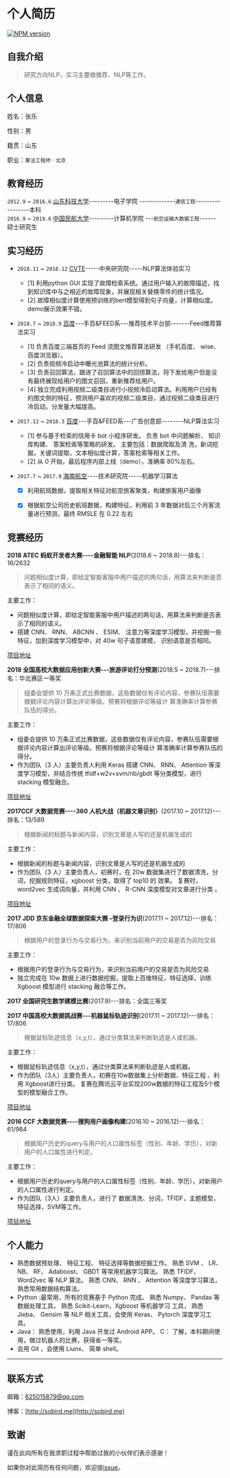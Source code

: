 # 个人简历
[![NPM version](https://badge.fury.io/js/yangjunlong.png)](http://badge.fury.io/js/yangjunlong)
> 

## 自我介绍
> 研究方向NLP，实习主要做推荐、NLP等工作。

## 个人信息
姓名：张乐

性别：男

籍贯：山东

职业：`算法工程师` · `北京`

## 教育经历
`2012.9` ~ `2016.6` [山东科技大学](http://www.sdust.edu.cn/)---------电子学院 -------------`通信工程`-----------------本科    
`2016.9` ~ `2019.6` [中国民航大学](http://www.cauc.edu.cn/)---------计算机学院 ---`航空运输大数据工程`------ 硕士研究生

## 实习经历

- `2018.11` ~ `2018.12` [CVTE](http://www.cvte.com/)-----中央研究院-----NLP算法体验实习
    - [1] 利用python GUI 实现了故障检索系统。通过用户输入的故障描述，找到知识库中与之相近的故障现象，并展现相关替换零件的统计情况。
    - [2] 故障相似度计算使用预训练的bert模型得到句子向量，计算相似度。demo展示效果不错。


- `2018.7` ~ `2018.9` [百度](https://www.baidu.com/)---手百&FEED系---推荐技术平台部-------Feed推荐算法实习
    - [1] 负责百度三端首页的 Feed 流图文推荐算法研发 （手机百度、 wise、百度浏览器）。
    - [2] 负责视频冷启动中曝光池算法的统计分析。
    - [3] 负责召回算法，跟进了召回算法中的回捞算法，将下发给用户但是没有最终展现给用户的图文召回，重新推荐给用户。
    - [4] 独立完成利用视频二级类目进行小视频冷启动算法。利用用户已经有的图文侧的特征，预测用户喜欢的视频二级类目，通过视频二级类目进行冷启动。分发量大幅提高。

- `2017.12` ~ `2018.3` [百度](https://www.baidu.com/)---手百&FEED系---广告创意部--------NLP算法实习
    - [1] 参与基于检索的信用卡 bot 小程序研发。 负责 bot 中问题解析、 知识库构建、 答案检索等策略的研发。 主要包括：数据爬取及清
洗，新词挖掘，关键词提取，文本相似度计算，答案检索等相关工作。
    - [2] 从 0 开始，最后程序内部上线（demo），准确率 80%左右。

- `2017.7` ~ `2017.9` [海南航空](http://www.hnagroup.com/)----技术研究院-----机器学习算法
    - [x] 利用航班数据，提取相关特征对航空旅客聚类，构建旅客用户画像
    - [x] 根据航空公司历史航班数据，构建特征，利用前 3 年数据对后三个月客流量进行预测，最终 RMSLE 在 0.22 左右




## 竞赛经历
**2018 ATEC 蚂蚁开发者大赛----金融智能 NLP**(2018.6 ~ 2018.8)---排名：16/2632
> 问题相似度计算，即给定智能客服中用户描述的两句话，用算法来判断是否表示了相同的语义。

主要工作：
* 问题相似度计算，即给定智能客服中用户描述的两句话，用算法来判断是否表示了相同的语义。
* 搭建 CNN、 RNN、 ABCNN 、 ESIM、 注意力等深度学习模型，并挖掘一些特征，加到深度学习模型中，对 40w 句子语意建模，
识别语意是否相同。

[项目地址](https://github.com/zle1992/atec) 

**2018 全国高校大数据应用创新大赛---旅游评论打分预测**(2018.5 ~ 2018.7)---排名：华北赛区一等奖
>  组委会提供 10 万条正式比赛数据，这些数据仅有评论内容，参赛队伍需要根据评论内容计算出评论等级。预赛将根据评论等级计
算准确率计算参赛队伍的得分。

主要工作：
* 组委会提供 10 万条正式比赛数据，这些数据仅有评论内容，参赛队伍需要根据评论内容计算出评论等级。预赛将根据评论等级计
算准确率计算参赛队伍的得分。
* 作为团队（3 人）主要负责人利用 Keras 搭建 CNN、 RNN、 Attention 等深度学习模型，并结合传统 tfidf+w2v+svm/nb/gbdt
等分类模型，进行 stacking 模型融合。

[项目地址](https://github.com/zle1992/inspur) 

**2017CCF 大数据竞赛----360 人机大战（机器文章识别）**(2017.10 ~ 2017.12)---排名：13/589
> 根据新闻的标题与新闻内容，识别文章是人写的还是机器生成的

主要工作：
* 根据新闻的标题与新闻内容，识别文章是人写的还是机器生成的
* 作为团队（3 人）主要负责人，初赛时，在 20w 数据集进行了数据清洗，分词，挖掘规则特征，xgboost 分类，取得了 top10 的
效果。 复赛时，word2vec 生成词向量，并利用 CNN 、 R-CNN 深度模型对文章进行分类 。

[项目地址](https://github.com/zle1992/atec) 

**2017 JDD 京东金融全球数据探索大赛 –登录行为识**(2017.11 ~ 2017.12)---排名：17/806
> 根据用户的登录行为与交易行为，来识别当前用户的交易是否为风险交易

主要工作：
* 根据用户的登录行为与交易行为，来识别当前用户的交易是否为风险交易
* 独立完成在 10w 数据上进行数据挖掘，提取上百维特征，特征选择，训练 Xgboost 模型进行 stacking 融合等工作。



**2017 全国研究生数学建模比赛**(2017.9)---排名：全国三等奖
> 


**2017 中国高校大数据挑战赛---机器鼠标轨迹识别**(2017.11 ~ 2017.12)---排名：17/806
> 根据鼠标轨迹信息（x,y,t），通过分类算法来判断轨迹是人或机器。

主要工作：
* 根据鼠标轨迹信息（x,y,t），通过分类算法来判断轨迹是人或机器。
* 作为团队（3人）主要负责人，初赛在10w数据集上分析数据、特征工程 、利用 Xgboost进行分类。 复赛在腾讯云平台实现200w数据的特征工程及5个模型的模型融合工作。

[项目地址](https://github.com/zle1992/2017-Big-Data-Challenge) 

**2016 CCF 大数据竞赛----搜狗用户画像构建**(2016.10 ~ 2016.12)---排名：61/984
> 根据用户历史的query与用户的人口属性标签（性别、年龄、学历），对新用户的人口属性进行判定。

主要工作：
* 根据用户历史的query与用户的人口属性标签（性别、年龄、学历），对新用户的人口属性进行判定。
* 作为团队（3人）主要负责人，进行了 数据清洗、分词，TFIDF，主题模型，特征选择，SVM等工作。

[项目地址](https://github.com/zle1992/2016-ccf-data-mining-competition) 



## 个人能力

* 熟悉数据预处理、 特征工程、 特征选择等数据挖掘工作。 熟悉 SVM 、 LR、 NB、 RF、 Adaboost、 GBDT 等常用机器学习算法。 熟悉
TFIDF、 Word2vec 等 NLP 算法。 熟悉 CNN、 RNN 、 Attention 等深度学习算法，熟悉常用数据结构算法。
* Python :最常用，所有的竞赛基于 Python 完成。 熟悉 Numpy、 Pandas 等数据处理工具， 熟悉 Scikit-Learn，Xgboost 等机器学习
工具， 熟悉 Jieba、 Gensim 等 NLP 相关工具，会使用 Keras、 Pytorch 深度学习工具。
* Java： 熟悉使用，利用 Java 开发过 Android APP。 C： 了解，本科期间使用，做过机器人的比赛，获得省一等奖。
* 会用 Git ，会使用 Liunx、 简单 shell。

---

## 联系方式
邮箱：625015879@qq.com

博客：[http://sobird.me](http://sobird.me)


## 致谢
谨在此向所有在我求职过程中帮助过我的小伙伴们表示感谢！

如果你对此简历有任何问题，欢迎提[issue](https://github.com/zle1992/Resume/issues)。
